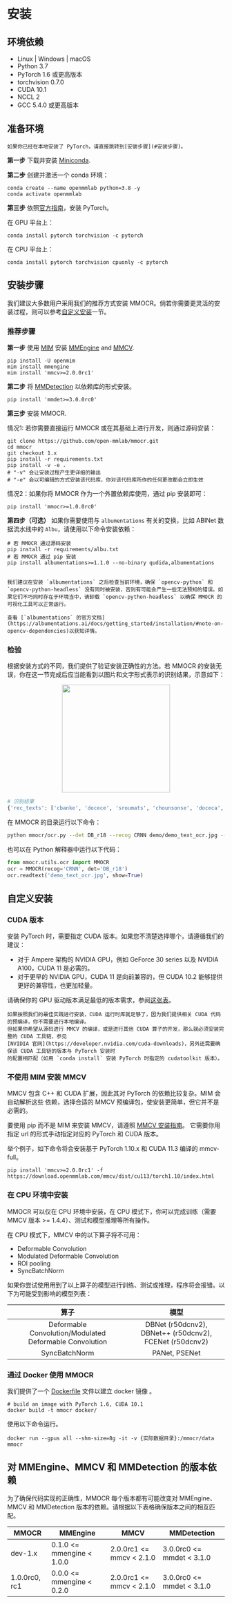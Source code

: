 # 安装

## 环境依赖

- Linux | Windows | macOS
- Python 3.7
- PyTorch 1.6 或更高版本
- torchvision 0.7.0
- CUDA 10.1
- NCCL 2
- GCC 5.4.0 或更高版本

## 准备环境

```{note}
如果你已经在本地安装了 PyTorch，请直接跳转到[安装步骤](#安装步骤)。
```

**第一步** 下载并安装 [Miniconda](https://docs.conda.io/en/latest/miniconda.html).

**第二步** 创建并激活一个 conda 环境：

```shell
conda create --name openmmlab python=3.8 -y
conda activate openmmlab
```

**第三步** 依照[官方指南](https://pytorch.org/get-started/locally/)，安装 PyTorch。

在 GPU 平台上：

```shell
conda install pytorch torchvision -c pytorch
```

在 CPU 平台上：

```shell
conda install pytorch torchvision cpuonly -c pytorch
```

## 安装步骤

我们建议大多数用户采用我们的推荐方式安装 MMOCR。倘若你需要更灵活的安装过程，则可以参考[自定义安装](#自定义安装)一节。

### 推荐步骤

**第一步** 使用 [MIM](https://github.com/open-mmlab/mim) 安装 [MMEngine](https://github.com/open-mmlab/mmengine) and [MMCV](https://github.com/open-mmlab/mmcv).

```shell
pip install -U openmim
mim install mmengine
mim install 'mmcv>=2.0.0rc1'
```

**第二步** 将 [MMDetection](https://github.com/open-mmlab/mmdetection) 以依赖库的形式安装。

```shell
pip install 'mmdet>=3.0.0rc0'
```

**第三步** 安装 MMOCR.

情况1: 若你需要直接运行 MMOCR 或在其基础上进行开发，则通过源码安装：

```shell
git clone https://github.com/open-mmlab/mmocr.git
cd mmocr
git checkout 1.x
pip install -r requirements.txt
pip install -v -e .
# "-v" 会让安装过程产生更详细的输出
# "-e" 会以可编辑的方式安装该代码库，你对该代码库所作的任何更改都会立即生效
```

情况2：如果你将 MMOCR 作为一个外置依赖库使用，通过 pip 安装即可：

```shell
pip install 'mmocr>=1.0.0rc0'
```

**第四步（可选）** 如果你需要使用与 `albumentations` 有关的变换，比如 ABINet 数据流水线中的 `Albu`，请使用以下命令安装依赖：

```shell
# 若 MMOCR 通过源码安装
pip install -r requirements/albu.txt
# 若 MMOCR 通过 pip 安装
pip install albumentations>=1.1.0 --no-binary qudida,albumentations
```

```{note}

我们建议在安装 `albumentations` 之后检查当前环境，确保 `opencv-python` 和 `opencv-python-headless` 没有同时被安装，否则有可能会产生一些无法预知的错误。如果它们不巧同时存在于环境当中，请卸载 `opencv-python-headless` 以确保 MMOCR 的可视化工具可以正常运行。

查看 [`albumentations` 的官方文档](https://albumentations.ai/docs/getting_started/installation/#note-on-opencv-dependencies)以获知详情。

```

### 检验

根据安装方式的不同，我们提供了验证安装正确性的方法。若 MMOCR 的安装无误，你在这一节完成后应当能看到以图片和文字形式表示的识别结果，示意如下：

<div align="center">
    <img src="https://user-images.githubusercontent.com/24622904/187825445-d30cbfa6-5549-4358-97fe-245f08f4ed94.jpg" height="250"/>
</div>

```bash
# 识别结果
{'rec_texts': ['cbanke', 'docece', 'sroumats', 'chounsonse', 'doceca', 'c', '', 'sond', 'abrandso', 'sretane', '1', 'tosl', 'roundi', 'slen', 'yet', 'ally', 's', 'sue', 'salle', 'v'], 'rec_scores': [...], 'det_polygons': [...], 'det_scores': tensor([...])}
```

在 MMOCR 的目录运行以下命令：

```bash
python mmocr/ocr.py --det DB_r18 --recog CRNN demo/demo_text_ocr.jpg --show
```

也可以在 Python 解释器中运行以下代码：

```python
from mmocr.utils.ocr import MMOCR
ocr = MMOCR(recog='CRNN', det='DB_r18')
ocr.readtext('demo_text_ocr.jpg', show=True)
```

## 自定义安装

### CUDA 版本

安装 PyTorch 时，需要指定 CUDA 版本。如果您不清楚选择哪个，请遵循我们的建议：

- 对于 Ampere 架构的 NVIDIA GPU，例如 GeForce 30 series 以及 NVIDIA A100，CUDA 11 是必需的。
- 对于更早的 NVIDIA GPU，CUDA 11 是向前兼容的，但 CUDA 10.2 能够提供更好的兼容性，也更加轻量。

请确保你的 GPU 驱动版本满足最低的版本需求，参阅[这张表](https://docs.nvidia.com/cuda/cuda-toolkit-release-notes/index.html#cuda-major-component-versions__table-cuda-toolkit-driver-versions)。

```{note}
如果按照我们的最佳实践进行安装，CUDA 运行时库就足够了，因为我们提供相关 CUDA 代码的预编译，你不需要进行本地编译。
但如果你希望从源码进行 MMCV 的编译，或是进行其他 CUDA 算子的开发，那么就必须安装完整的 CUDA 工具链，参见
[NVIDIA 官网](https://developer.nvidia.com/cuda-downloads)，另外还需要确保该 CUDA 工具链的版本与 PyTorch 安装时
的配置相匹配（如用 `conda install` 安装 PyTorch 时指定的 cudatoolkit 版本）。
```

### 不使用 MIM 安装 MMCV

MMCV 包含 C++ 和 CUDA 扩展，因此其对 PyTorch 的依赖比较复杂。MIM 会自动解析这些
依赖，选择合适的 MMCV 预编译包，使安装更简单，但它并不是必需的。

要使用 pip 而不是 MIM 来安装 MMCV，请遵照 [MMCV 安装指南](https://mmcv.readthedocs.io/zh_CN/latest/get_started/installation.html)。
它需要你用指定 url 的形式手动指定对应的 PyTorch 和 CUDA 版本。

举个例子，如下命令将会安装基于 PyTorch 1.10.x 和 CUDA 11.3 编译的 mmcv-full。

```shell
pip install 'mmcv>=2.0.0rc1' -f https://download.openmmlab.com/mmcv/dist/cu113/torch1.10/index.html
```

### 在 CPU 环境中安装

MMOCR 可以仅在 CPU 环境中安装，在 CPU 模式下，你可以完成训练（需要 MMCV 版本 >= 1.4.4）、测试和模型推理等所有操作。

在 CPU 模式下，MMCV 中的以下算子将不可用：

- Deformable Convolution
- Modulated Deformable Convolution
- ROI pooling
- SyncBatchNorm

如果你尝试使用用到了以上算子的模型进行训练、测试或推理，程序将会报错。以下为可能受到影响的模型列表：

|                          算子                           |                          模型                           |
| :-----------------------------------------------------: | :-----------------------------------------------------: |
| Deformable Convolution/Modulated Deformable Convolution | DBNet (r50dcnv2), DBNet++ (r50dcnv2), FCENet (r50dcnv2) |
|                      SyncBatchNorm                      |                      PANet, PSENet                      |

### 通过 Docker 使用 MMOCR

我们提供了一个 [Dockerfile](https://github.com/open-mmlab/mmocr/blob/master/docker/Dockerfile) 文件以建立 docker 镜像 。

```shell
# build an image with PyTorch 1.6, CUDA 10.1
docker build -t mmocr docker/
```

使用以下命令运行。

```shell
docker run --gpus all --shm-size=8g -it -v {实际数据目录}:/mmocr/data mmocr
```

## 对 MMEngine、MMCV 和 MMDetection 的版本依赖

为了确保代码实现的正确性，MMOCR 每个版本都有可能改变对 MMEngine、MMCV 和 MMDetection 版本的依赖。请根据以下表格确保版本之间的相互匹配。

| MMOCR         | MMEngine                    | MMCV                       | MMDetection                 |
| ------------- | --------------------------- | -------------------------- | --------------------------- |
| dev-1.x       | 0.1.0 \<= mmengine \< 1.0.0 | 2.0.0rc1 \<= mmcv \< 2.1.0 | 3.0.0rc0 \<= mmdet \< 3.1.0 |
| 1.0.0rc0, rc1 | 0.0.0 \<= mmengine \< 0.2.0 | 2.0.0rc1 \<= mmcv \< 2.1.0 | 3.0.0rc0 \<= mmdet \< 3.1.0 |
